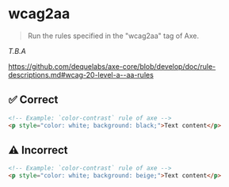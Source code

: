 # wcag2aa

> Run the rules specified in the "wcag2aa" tag of Axe.

_T.B.A_

https://github.com/dequelabs/axe-core/blob/develop/doc/rule-descriptions.md#wcag-20-level-a--aa-rules

## :white_check_mark: Correct

```html acot-template:templates/custom.html
<!-- Example: `color-contrast` rule of axe -->
<p style="color: white; background: black;">Text content</p>
```

## :warning: Incorrect

```html acot-template:templates/custom.html
<!-- Example: `color-contrast` rule of axe -->
<p style="color: white; background: beige;">Text content</p>
```
